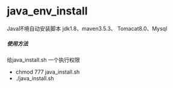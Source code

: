 # java_env_install
Java环境自动安装脚本    jdk1.8、maven3.5.3、 Tomacat8.0、Mysql 

##### 使用方法

给java_install.sh 一个执行权限

* chmod 777 java_install.sh
* ./java_install.sh
